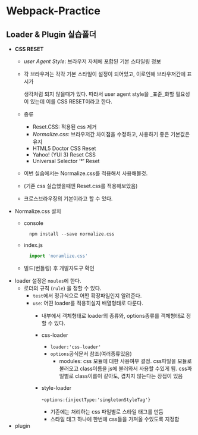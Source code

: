 # Webpack-Practice

## Loader & Plugin 실습폴더

* **CSS RESET**
  * _user Agent Style_: 브라우저 자체에 포함된 기본 스타일링 정보
  * 각 브라우저는 각각 기본 스타일이 설정이 되어있고, 이로인해 브라우저간에 표시가  

    생각처럼 되지 않을때가 있다. 따라서 user agent style을 _표준_화할 필요성이 있는데 이를 CSS RESET이라고 한다.

  * 종류
    * Reset.CSS: 적용된 css 제거
    * _Normalize.css_: 브라우저간 차이점을 수정하고, 사용하기 좋은 기본값은 유지
    * HTML5 Doctor CSS Reset
    * Yahoo! \(YUI 3\) Reset CSS
    * Universal Selector ‘\*’ Reset
  * 이번 실습에서는 Normalize.css를 적용해서 사용해볼것.
  * \(기존 css 실습했을때엔 Reset.css를 적용해보았음\)
  * 크로스브라우징의 기본이라고 할 수 있다.
* Normalize.css 설치
  * console

    ```text
      npm install --save normalize.css
    ```

  * index.js

    ```javascript
      import 'noramlize.css'
    ```

  * 빌드\(번들링\) 후 개발자도구 확인
* loader 설정은 `moules`에 한다.
  * 로더의 규칙 \(`rule`\) 을 정할 수 있다.
    * `test`에서 정규식으로 어떤 확장파일인지 알려준다.
    * `use`: 어떤 loader를 적용히실지 배열형태로 다룬다.
      * 내부에서 객체형태로 loader의 종류와, options종류를 객체형태로 정할 수 있다.
      * css-loader
        * `loader:'css-loader'`
        * `options`공식문서 참조\(여러종류있음\)
          * modules: css 모듈에 대한 사용여부 결정. css파일을 모듈로 불러오고 class이름을 js에 불러와서 사용할 수있게 됨. css파일별로 class이름이 같아도, 겹치지 않는다는 장접이 있음
      * style-loader

          -`options:{injectType:'singletonStyleTag'}`

        * 기존에는 처리하는 css 파일별로 스타일 태그를 만듬
        * 스타일 태그 하나에 한번에 css들을 가져올 수있도록 지정함
* plugin

